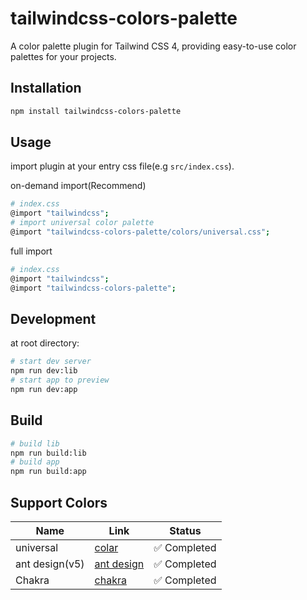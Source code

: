 # tailwindcss-colors-palette

A color palette plugin for Tailwind CSS 4, providing easy-to-use color palettes for your projects.

## Installation
```bash
npm install tailwindcss-colors-palette
```

## Usage
import plugin at your entry css file(e.g `src/index.css`).   

on-demand import(Recommend)    
```bash
# index.css
@import "tailwindcss";
# import universal color palette
@import "tailwindcss-colors-palette/colors/universal.css";
```
full import     
```bash
# index.css
@import "tailwindcss";
@import "tailwindcss-colors-palette";
```

## Development     
at root directory:
```bash
# start dev server
npm run dev:lib
# start app to preview
npm run dev:app
```

## Build
```bash
# build lib
npm run build:lib
# build app
npm run build:app
```

## Support Colors
| Name           | Link                                                           | Status      |
| -------------- | -------------------------------------------------------------- | ----------- |
| universal      | [colar](https://github.com/fchristant/colar)                   | ✅ Completed |
| ant design(v5) | [ant design](https://ant-design.antgroup.com/docs/spec/colors) | ✅ Completed |
| Chakra         | [chakra](https://chakra-ui.com/docs/theming/colors)            | ✅ Completed |